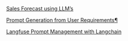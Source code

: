 [Sales Forecast using LLM’s](https://medium.com/@ravindarmadishetty/sales-forecast-using-llms-a3571f275403)

[Prompt Generation from User Requirements¶](https://langchain-ai.github.io/langgraph/tutorials/chatbots/information-gather-prompting/)

[Langfuse Prompt Management with Langchain](https://langfuse.com/docs/prompts/example-langchain)

